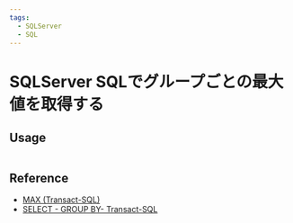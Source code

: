 ```yaml
---
tags:
  - SQLServer
  - SQL
---
```


# SQLServer SQLでグループごとの最大値を取得する

## Usage
```sql

```

## Reference
* [MAX (Transact-SQL)](https://learn.microsoft.com/ja-jp/sql/t-sql/functions/max-transact-sql?view=sql-server-ver16)
* [SELECT - GROUP BY- Transact-SQL](https://learn.microsoft.com/ja-jp/sql/t-sql/queries/select-group-by-transact-sql?view=sql-server-ver16)
